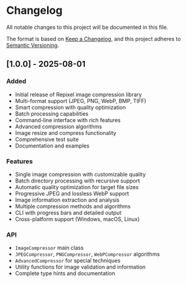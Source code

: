 # Changelog

All notable changes to this project will be documented in this file.

The format is based on [Keep a Changelog](https://keepachangelog.com/en/1.0.0/),
and this project adheres to [Semantic Versioning](https://semver.org/spec/v2.0.0.html).

## [1.0.0] - 2025-08-01

### Added
- Initial release of Repixel image compression library
- Multi-format support (JPEG, PNG, WebP, BMP, TIFF)
- Smart compression with quality optimization
- Batch processing capabilities
- Command-line interface with rich features
- Advanced compression algorithms
- Image resize and compress functionality
- Comprehensive test suite
- Documentation and examples

### Features
- Single image compression with customizable quality
- Batch directory processing with recursive support
- Automatic quality optimization for target file sizes
- Progressive JPEG and lossless WebP support
- Image information extraction and analysis
- Multiple compression methods and algorithms
- CLI with progress bars and detailed output
- Cross-platform support (Windows, macOS, Linux)

### API
- `ImageCompressor` main class
- `JPEGCompressor`, `PNGCompressor`, `WebPCompressor` algorithms
- `AdvancedCompressor` for special techniques
- Utility functions for image validation and information
- Complete type hints and documentation
